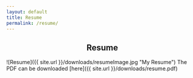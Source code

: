 ```yaml
---
layout: default
title: Resume
permalink: /resume/
---
```


## <center>Resume</center>

![Resume]({{ site.url }}/downloads/resumeImage.jpg "My Resume")
The PDF can be downloaded [here]({{ site.url }}/downloads/resume.pdf)